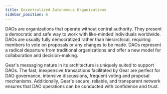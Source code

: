```yaml
---
title: Decentralized Autonomous Organizations
sidebar_position: 6
---
```


DAOs are organizations that operate without central authority. They present a democratic and safe way to work with like-minded individuals worldwide. DAOs are usually fully democratized rather than hierarchical, requiring members to vote on proposals or any changes to be made. DAOs represent a radical departure from traditional organizations and offer a new model for collaboration and decision-making.

Gear's messaging nature in its architecture is uniquely suited to support DAOs. The fast, inexpensive transactions facilitated by Gear are perfect for DAO governance, intensive discussions, frequent voting and proposal mechanisms. Additionally, Gear's secure, reliable, and transparent network ensures that DAO operations can be conducted with confidence and trust.

